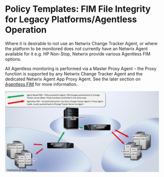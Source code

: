 # Policy Templates: FIM File Integrity for Legacy Platforms/Agentless Operation

Where it is desirable to not use an Netwrix Change Tracker Agent, or where the platform to be
monitored does not currently have an Netwrix Agent available for it e.g. HP Non-Stop, Netwrix
provide various Agentless FIM options.

All Agentless monitoring is performed via a Master Proxy Agent – the Proxy function is supported by
any Netwrix Change Tracker Agent and the dedicated Netwrix Agent App Proxy Agent. See the later
section on [Agentless FIM](../../matchrules/registryrules.md) for more information.

![PolicyTeplatesAgentlessDiagram](../../../../../../../static/img/product_docs/changetracker/changetracker/admin/settings/policytemplates/policyteplatesagentlessdiagram.webp)
